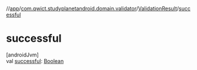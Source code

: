 //[app](../../../index.md)/[com.qwict.studyplanetandroid.domain.validator](../index.md)/[ValidationResult](index.md)/[successful](successful.md)

# successful

[androidJvm]\
val [successful](successful.md): [Boolean](https://kotlinlang.org/api/latest/jvm/stdlib/kotlin/-boolean/index.html)
